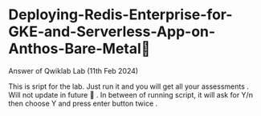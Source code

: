 # Deploying-Redis-Enterprise-for-GKE-and-Serverless-App-on-Anthos-Bare-Metal🗿
Answer of Qwiklab Lab (11th Feb 2024)


This is sript for the lab. Just run it and you will get all your assessments . Will not update in future  🗿 .
In between of running script, it will ask for Y/n then choose Y and press enter button twice .
